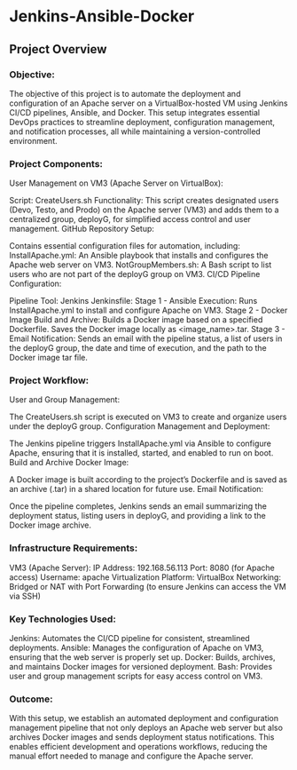 # Jenkins-Ansible-Docker
## Project Overview
### Objective:
The objective of this project is to automate the deployment and configuration of an Apache server on a VirtualBox-hosted VM using Jenkins CI/CD pipelines, Ansible, and Docker. This setup integrates essential DevOps practices to streamline deployment, configuration management, and notification processes, all while maintaining a version-controlled environment.
### Project Components:
User Management on VM3 (Apache Server on VirtualBox):

Script: CreateUsers.sh
Functionality: This script creates designated users (Devo, Testo, and Prodo) on the Apache server (VM3) and adds them to a centralized group, deployG, for simplified access control and user management.
GitHub Repository Setup:

Contains essential configuration files for automation, including:
InstallApache.yml: An Ansible playbook that installs and configures the Apache web server on VM3.
NotGroupMembers.sh: A Bash script to list users who are not part of the deployG group on VM3.
CI/CD Pipeline Configuration:

Pipeline Tool: Jenkins
Jenkinsfile:
Stage 1 - Ansible Execution: Runs InstallApache.yml to install and configure Apache on VM3.
Stage 2 - Docker Image Build and Archive:
Builds a Docker image based on a specified Dockerfile.
Saves the Docker image locally as <image_name>.tar.
Stage 3 - Email Notification:
Sends an email with the pipeline status, a list of users in the deployG group, the date and time of execution, and the path to the Docker image tar file.
### Project Workflow:
User and Group Management:

The CreateUsers.sh script is executed on VM3 to create and organize users under the deployG group.
Configuration Management and Deployment:

The Jenkins pipeline triggers InstallApache.yml via Ansible to configure Apache, ensuring that it is installed, started, and enabled to run on boot.
Build and Archive Docker Image:

A Docker image is built according to the project’s Dockerfile and is saved as an archive (.tar) in a shared location for future use.
Email Notification:

Once the pipeline completes, Jenkins sends an email summarizing the deployment status, listing users in deployG, and providing a link to the Docker image archive.
### Infrastructure Requirements:
VM3 (Apache Server):
IP Address: 192.168.56.113
Port: 8080 (for Apache access)
Username: apache
Virtualization Platform: VirtualBox
Networking: Bridged or NAT with Port Forwarding (to ensure Jenkins can access the VM via SSH)
### Key Technologies Used:
Jenkins: Automates the CI/CD pipeline for consistent, streamlined deployments.
Ansible: Manages the configuration of Apache on VM3, ensuring that the web server is properly set up.
Docker: Builds, archives, and maintains Docker images for versioned deployment.
Bash: Provides user and group management scripts for easy access control on VM3.
### Outcome:

With this setup, we establish an automated deployment and configuration management pipeline that not only deploys an Apache web server but also archives Docker images and sends deployment status notifications. This enables efficient development and operations workflows, reducing the manual effort needed to manage and configure the Apache server.

